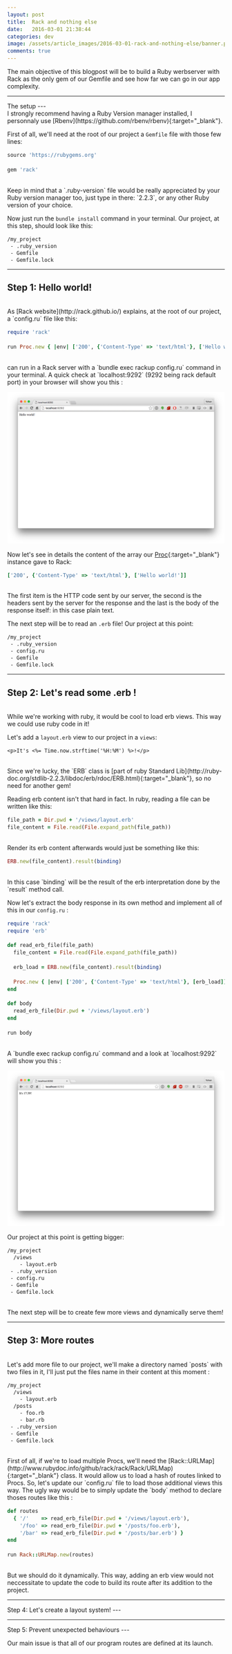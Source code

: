 ```yaml
---
layout: post
title:  Rack and nothing else
date:   2016-03-01 21:38:44
categories: dev
image: /assets/article_images/2016-03-01-rack-and-nothing-else/banner.png
comments: true
---
```

The main objective of this blogpost will be to build a Ruby werbserver with Rack
as the only gem of our Gemfile and see how far we can go in our app complexity.
<hr/>
The setup
---
<br/>
I strongly recommend having a Ruby Version manager installed, I personnaly use
[Rbenv](https://github.com/rbenv/rbenv){:target="_blank"}.

First of all, we'll need at the root of our project a `Gemfile` file with those
few lines:

```ruby
source 'https://rubygems.org'

gem 'rack'
```
<br/>
Keep in mind that a `.ruby-version` file would be really appreciated by your
Ruby version manager too, just type in there: `2.2.3`, or any other Ruby
version of your choice.

Now just run the `bundle install` command in your terminal. Our project, at
this step, should look like this:

```
/my_project
 - .ruby_version
 - Gemfile
 - Gemfile.lock
```
<hr/>

Step 1: Hello world!
---
<br/>
As [Rack website](http://rack.github.io/) explains, at the root of our project,
a `config.ru` file like this:

```ruby
require 'rack'

run Proc.new { |env| ['200', {'Content-Type' => 'text/html'}, ['Hello world!']] }
```
<br>
can run in a Rack server with a `bundle exec rackup config.ru` command in your
terminal.  A quick check at `localhost:9292` (9292 being rack default port) in
your browser will show you this :

![It works!](/assets/article_images/2016-03-01-rack-and-nothing-else/hello_world.png)

Now let's see in details the content of the array our
[Proc](http://ruby-doc.org/core-2.2.3/Proc.html){:target="_blank"} instance gave
to Rack:

```ruby
['200', {'Content-Type' => 'text/html'}, ['Hello world!']]
```
<br/>
The first item is the HTTP code sent by our server, the second is the headers
sent by the server for the response and the last is the body of the response
itself: in this case plain text.

The next step will be to read an `.erb` file! Our project at this point:

```
/my_project
 - .ruby_version
 - config.ru
 - Gemfile
 - Gemfile.lock
```
<hr/>

Step 2: Let's read some .erb !
---
<br/>
While we're working with ruby, it would be cool to load erb views. This way we
could use ruby code in it!

Let's add a `layout.erb` view to our project in a `views`:

```erb
<p>It's <%= Time.now.strftime('%H:%M') %>!</p>
```

<br/>
Since we're lucky, the `ERB` class is
[part of ruby Standard Lib](http://ruby-doc.org/stdlib-2.2.3/libdoc/erb/rdoc/ERB.html){:target="_blank"},
so no need for another gem!

Reading erb content isn't that hard in fact. In ruby, reading a file can be written like this:

```ruby
file_path = Dir.pwd + '/views/layout.erb'
file_content = File.read(File.expand_path(file_path))
```
<br/>
Render its erb content afterwards would just be something like this:

```ruby
ERB.new(file_content).result(binding)
```
<br/>
In this case `binding` will be the result of the erb interpretation done by the `result` method call.

Now let's extract the body response in its own method and implement all of this in our `config.ru` :

```ruby
require 'rack'
require 'erb'

def read_erb_file(file_path)
  file_content = File.read(File.expand_path(file_path))

  erb_load = ERB.new(file_content).result(binding)

  Proc.new { |env| ['200', {'Content-Type' => 'text/html'}, [erb_load]] }
end

def body
  read_erb_file(Dir.pwd + '/views/layout.erb')
end

run body
```
<br/>
A `bundle exec rackup config.ru` command and a look at `localhost:9292` will show you this :

![We load ERB files!](/assets/article_images/2016-03-01-rack-and-nothing-else/erb_loaded.png)

Our project at this point is getting bigger:

```
/my_project
  /views
    - layout.erb
 - .ruby_version
 - config.ru
 - Gemfile
 - Gemfile.lock
```
<br/>
The next step will be to create few more views and dynamically serve them!
<hr/>

Step 3: More routes
---
<br/>
Let's add more file to our project, we'll make a directory named `posts`
with two files in it, I'll just put the files name in their content at this moment :

```
/my_project
  /views
    - layout.erb
  /posts
    - foo.rb
    - bar.rb
 - .ruby_version
 - Gemfile
 - Gemfile.lock
```
<br/>
First of all, if we're to load multiple Procs, we'll need the
[Rack::URLMap](http://www.rubydoc.info/github/rack/rack/Rack/URLMap){:target="_blank"}
class. It would allow us to load a hash of routes linked to Procs. So, let's update
our `config.ru` file to load those additional views this way. The ugly way would
be to simply update the `body` method to declare thoses routes like this :

```ruby
def routes
  { '/'    => read_erb_file(Dir.pwd + '/views/layout.erb'),
    '/foo' => read_erb_file(Dir.pwd + '/posts/foo.erb'),
    '/bar' => read_erb_file(Dir.pwd + '/posts/bar.erb') }
end

run Rack::URLMap.new(routes)
```
<br/>
But we should do it dynamically. This way, adding an erb view would not neccessitate to update the code to
build its route after its addition to the project.

<hr/>
Step 4: Let's create a layout system!
---

<hr/>
Step 5: Prevent unexpected behaviours
---

Our main issue is that all of our program routes are defined at its launch.
